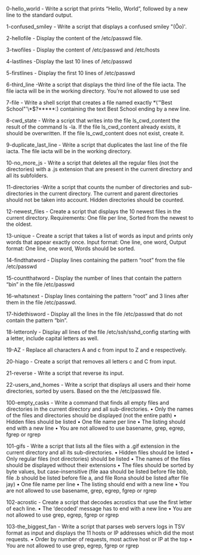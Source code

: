 0-hello_world - Write a script that prints “Hello, World”, followed by a new line to the standard output.

1-confused_smiley - Write a script that displays a confused smiley "(Ôo)'.

2-hellofile - Display the content of the /etc/passwd file.

3-twofiles - Display the content of /etc/passwd and /etc/hosts

4-lastlines -Display the last 10 lines of /etc/passwd

5-firstlines - Display the first 10 lines of /etc/passwd

6-third_line -Write a script that displays the third line of the file iacta. The file iacta will be in the working directory. You’re not allowed to use sed

7-file - Write a shell script that creates a file named exactly \*\\'"Best School"\'\\*$\?\*\*\*\*\*:) containing the text Best School ending by a new line.

8-cwd_state - Write a script that writes into the file ls_cwd_content the result of the command ls -la. If the file ls_cwd_content already exists, it should be overwritten. If the file ls_cwd_content does not exist, create it.

9-duplicate_last_line - Write a script that duplicates the last line of the file iacta. The file iacta will be in the working directory.

10-no_more_js - Write a script that deletes all the regular files (not the directories) with a .js extension that are present in the current directory and all its subfolders.

11-directories -Write a script that counts the number of directories and sub-directories in the current directory. The current and parent directories should not be taken into account. Hidden directories should be counted.

12-newest_files - Create a script that displays the 10 newest files in the current directory.
Requirements: One file per line, Sorted from the newest to the oldest.

13-unique - Create a script that takes a list of words as input and prints only words that appear exactly once. Input format: One line, one word, Output format: One line, one word, Words should be sorted.

14-findthatword - Display lines containing the pattern “root” from the file /etc/passwd

15-countthatword - Display the number of lines that contain the pattern “bin” in the file /etc/passwd

16-whatsnext - Display lines containing the pattern “root” and 3 lines after them in the file /etc/passwd.

17-hidethisword - Display all the lines in the file /etc/passwd that do not contain the pattern “bin”.

18-letteronly - Display all lines of the file /etc/ssh/sshd_config starting with a letter, include capital letters as well.

19-AZ - Replace all characters A and c from input to Z and e respectively.

20-hiago - Create a script that removes all letters c and C from input.

21-reverse - Write a script that reverse its input.

22-users_and_homes - Write a script that displays all users and their home directories, sorted by users. Based on the the /etc/passwd file.

100-empty_casks - Write a command that finds all empty files and directories in the current directory and all sub-directories.
•	Only the names of the files and directories should be displayed (not the entire path)
•	Hidden files should be listed
•	One file name per line
•	The listing should end with a new line
•	You are not allowed to use basename, grep, egrep, fgrep or rgrep

101-gifs - Write a script that lists all the files with a .gif extension in the current directory and all its sub-directories.
•	Hidden files should be listed
•	Only regular files (not directories) should be listed
•	The names of the files should be displayed without their extensions
•	The files should be sorted by byte values, but case-insensitive (file aaa should be listed before file bbb, file .b should be listed before file a, and file Rona should be listed after file jay)
•	One file name per line
•	The listing should end with a new line
•	You are not allowed to use basename, grep, egrep, fgrep or rgrep

102-acrostic - Create a script that decodes acrostics that use the first letter of each line.
•	The ‘decoded’ message has to end with a new line
•	You are not allowed to use grep, egrep, fgrep or rgrep

103-the_biggest_fan - Write a script that parses web servers logs in TSV format as input and displays the 11 hosts or IP addresses which did the most requests.
•	Order by number of requests, most active host or IP at the top
•	You are not allowed to use grep, egrep, fgrep or rgrep
